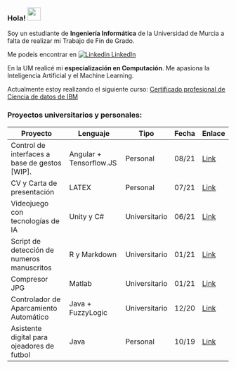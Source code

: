 
### Hola! <img src="https://raw.githubusercontent.com/MartinHeinz/MartinHeinz/master/wave.gif" width="30px">

Soy un estudiante de **Ingeniería Informática** de la Universidad de Murcia a falta de realizar mi Trabajo de Fin de Grado. 

Me podeis encontrar en [![Linkedin](https://i.stack.imgur.com/gVE0j.png) LinkedIn](https://es.linkedin.com/in/pablo-garcía-borrón-jiménez-cervantes-027a76a3)
&nbsp;

En la UM realicé mi **especialización en Computación**. Me apasiona la Inteligencia Artificial y el Machine Learning.

Actualmente estoy realizando el siguiente curso: [Certificado profesional de Ciencia de datos de IBM](https://www.coursera.org/professional-certificates/ibm-data-science)


### Proyectos universitarios y personales:

| Proyecto                                   | Lenguaje                | Tipo          | Fecha | Enlace |
|--------------------------------------------|-------------------------|---------------|-------|--------|
| Control de interfaces a base de gestos \[WIP\].    | Angular + Tensorflow.JS | Personal      | 08/21 |  [Link](https://github.com/garcibo/gestos-app)        |
| CV y Carta de presentación                 | LATEX                   | Personal      | 07/21 |  [Link](https://github.com/garcibo/ControladorAparcamientoFuzzyLogic.git)       |
| Videojuego con tecnologías de IA           | Unity y C#              | Universitario | 06/21 |  [Link](https://github.com/garcibo/ControladorAparcamientoFuzzyLogic.git)      |
| Script de detección de numeros manuscritos | R y Markdown            | Universitario | 01/21 |  [Link](https://github.com/garcibo/Detecci-nDigitosManuscritos)      |
| Compresor JPG                              | Matlab                  | Universitario | 01/21 |  [Link](https://github.com/garcibo/CompresorJPEG)       |
| Controlador de Aparcamiento Automático     | Java + FuzzyLogic       | Universitario | 12/20 |  [Link](https://github.com/garcibo/ControladorAparcamientoFuzzyLogic.git)      |
| Asistente digital para ojeadores de futbol | Java                    | Personal      | 10/19 |  [Link](https://github.com/garcibo/FutStats.git)      |

